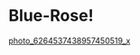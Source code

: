 # Blue-Rose!

[photo_6264537438957450519_x](https://user-images.githubusercontent.com/96826773/216781635-91f83c8c-f955-461c-8302-39983bec4dd0.jpg)

